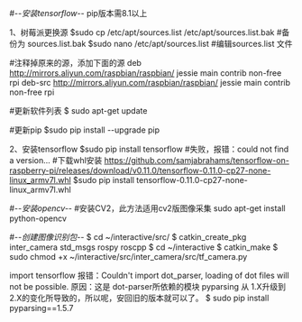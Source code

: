 #-*-安装tensorflow-*-
pip版本需8.1以上

1、树莓派更换源
$sudo cp /etc/apt/sources.list /etc/apt/sources.list.bak #备份为 sources.list.bak
$sudo nano /etc/apt/sources.list      #编辑sources.list  文件

#注释掉原来的源，添加下面的源
deb http://mirrors.aliyun.com/raspbian/raspbian/ jessie main contrib non-free rpi
deb-src http://mirrors.aliyun.com/raspbian/raspbian/ jessie main contrib non-free rpi 

#更新软件列表
$ sudo apt-get update

#更新pip
$sudo pip install --upgrade pip

2、安装tensorflow
$sudo pip install tensorflow  #失败，报错：could not find a version...
#下载whl安装
https://github.com/samjabrahams/tensorflow-on-raspberry-pi/releases/download/v0.11.0/tensorflow-0.11.0-cp27-none-linux_armv7l.whl
$sudo pip install tensorflow-0.11.0-cp27-none-linux_armv7l.whl

#-*-安装opencv-*-
#安装CV2，此方法适用cv2版图像采集
sudo apt-get install python-opencv 

#-*-创建图像识别包-*-
$ cd ~/interactive/src/
$ catkin_create_pkg inter_camera std_msgs rospy roscpp
$ cd ~/interactive
$ catkin_make
$ sudo chmod +x ~/interactive/src/inter_camera/src/tf_camera.py 

import tensorflow 报错：Couldn't import dot_parser, loading of dot files will not be possible.
原因：这是 dot-parser所依赖的模块 pyparsing 从 1.X升级到2.X的变化所导致的，所以呢，安回旧的版本就可以了。 
$ sudo pip install pyparsing==1.5.7

